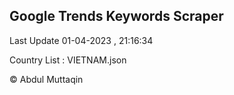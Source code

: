 

## Google Trends Keywords Scraper 
 
Last Update 01-04-2023 , 21:16:34

Country List :
VIETNAM.json



© Abdul Muttaqin 
